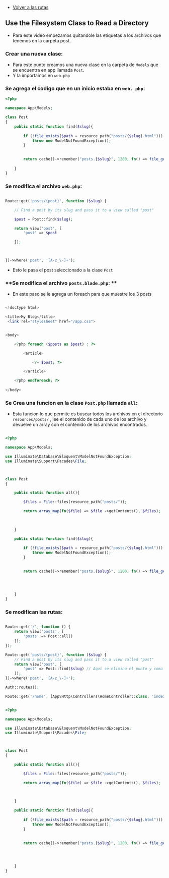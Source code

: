 - [Volver a las rutas](/Readme.md)

## Use the Filesystem Class to Read a Directory 

- Para este video empezamos quitandole las etiquetas a los archivos que tenemos en la carpeta post.

###  **Crear una nueva clase:** 

- Para este punto creamos una nueva clase en la carpeta de `Models` que se encuentra en app llamada `Post`.
- Y la importamos en `web.php`

### **Se agrega el codigo que en un inicio estaba en `web. php`:**  

```php
<?php 

namespace App\Models;

class Post 
{
    public static function find($slug){
        
        if (!file_exists($path = resource_path("posts/{$slug}.html"))) {
            throw new ModelNotFoundException();
        }

        
        return cache()->remember("posts.{$slug}", 1200, fn() => file_get_contents($path)); 
        
    }
}

```

### **Se modifica el archivo `web.php`:** 

```php

Route::get('posts/{post}', function ($slug) {

    // Find a post by its slug and pass it to a view called "post"

    $post = Post::find($slug);

    return view('post', [
        'post' => $post

    ]);

    

})->where('post', '[A-z_\-]+');

```

- Esto le pasa el post seleccionado a la clase `Post`


### **Se modifica el archivo `posts.blade.php`: **

- En este paso se le agrega un foreach para que muestre los 3 posts

```php

<!doctype html> 

<title>My Blog</title>
 <link rel="stylesheet" href="/app.css">


<body>

    <?php foreach ($posts as $post) : ?> 

        <article>

            <?= $post; ?>

        </article>

    <?php endforeach; ?>
    
</body>

```


### **Se Crea una funcion en la clase `Post.php` llamada `all`:** 

- Esta funcion lo que permite es buscar todos los archivos en el directorio `resources/posts/` , lee el contenido de cada uno de los archivo y devuelve un array con el contenido de los archivos encontrados.

```php

<?php 

namespace App\Models;

use Illuminate\Database\Eloquent\ModelNotFoundException;
use Illuminate\Support\Facades\File;



class Post 
{

    public static function all(){

        $files = File::files(resource_path("posts/"));

        return array_map(fn($file) => $file ->getContents(), $files);
       

     
    }

    public static function find($slug){
        
        if (!file_exists($path = resource_path("posts/{$slug}.html"))) {
            throw new ModelNotFoundException();
        }

        
        return cache()->remember("posts.{$slug}", 1200, fn() => file_get_contents($path));

        
        
        
    }
}

```


### **Se modifican las rutas:** 

```php

Route::get('/', function () {
    return view('posts', [
        'posts' => Post::all()
    ]);
});

Route::get('posts/{post}', function ($slug) {
    // Find a post by its slug and pass it to a view called "post"
    return view('post', [
        'post' => Post::find($slug) // Aquí se eliminó el punto y coma incorrecto
    ]);
})->where('post', '[A-z_\-]+');

Auth::routes();

Route::get('/home', [App\Http\Controllers\HomeController::class, 'index'])->name('home');

```




























```php

<?php 

namespace App\Models;

use Illuminate\Database\Eloquent\ModelNotFoundException;
use Illuminate\Support\Facades\File;



class Post 
{

    public static function all(){

        $files = File::files(resource_path("posts/"));

        return array_map(fn($file) => $file ->getContents(), $files);
       

     
    }

    public static function find($slug){
        
        if (!file_exists($path = resource_path("posts/{$slug}.html"))) {
            throw new ModelNotFoundException();
        }

        
        return cache()->remember("posts.{$slug}", 1200, fn() => file_get_contents($path));

        
        
        
    }
}

```


